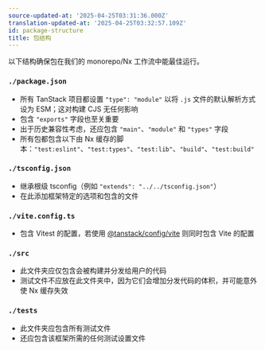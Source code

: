 ```yaml
---
source-updated-at: '2025-04-25T03:31:36.000Z'
translation-updated-at: '2025-04-25T03:32:57.109Z'
id: package-structure
title: 包结构
---
```

以下结构确保包在我们的 monorepo/Nx 工作流中能最佳运行。

### `./package.json`

- 所有 TanStack 项目都设置 `"type": "module"` 以将 `.js` 文件的默认解析方式设为 ESM；这对构建 CJS 无任何影响
- 包含 `"exports"` 字段也至关重要
- 出于历史兼容性考虑，还应包含 `"main"`、`"module"` 和 `"types"` 字段
- 所有包都包含以下由 Nx 缓存的脚本：`"test:eslint"`、`"test:types"`、`"test:lib"`、`"build"`、`"test:build"`

### `./tsconfig.json`

- 继承根级 tsconfig（例如 `"extends": "../../tsconfig.json"`）
- 在此添加框架特定的选项和包含的文件

### `./vite.config.ts`

- 包含 Vitest 的配置，若使用 [@tanstack/config/vite](./vite.md) 则同时包含 Vite 的配置

### `./src`

- 此文件夹应仅包含会被构建并分发给用户的代码
- 测试文件不应放在此文件夹中，因为它们会增加分发代码的体积，并可能意外使 Nx 缓存失效

### `./tests`

- 此文件夹应包含所有测试文件
- 还应包含该框架所需的任何测试设置文件
